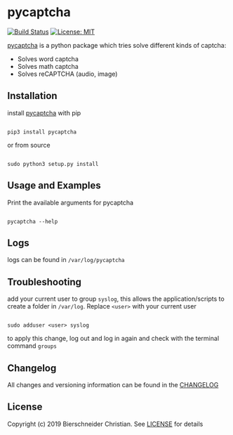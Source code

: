 # pycaptcha
[![Build Status](https://travis-ci.org/bierschi/credstuffer.png?branch=master)](https://travis-ci.org/bierschi/credstuffer) [![License: MIT](https://img.shields.io/badge/License-MIT-green.svg)](https://opensource.org/licenses/MIT)

[pycaptcha](https://github.com/bierschi/pycaptcha) is a python package which tries solve different kinds of captcha:

- Solves word captcha 
- Solves math captcha
- Solves reCAPTCHA (audio, image)


## Installation

install [pycaptcha](https://pypi.org/project/pycaptcha/) with pip
<pre><code>
pip3 install pycaptcha
</code></pre>

or from source
<pre><code>
sudo python3 setup.py install
</code></pre>


## Usage and Examples

Print the available arguments for pycaptcha
<pre><code>
pycaptcha --help
</code></pre>


## Logs

logs can be found in `/var/log/pycaptcha`

## Troubleshooting
add your current user to group `syslog`, this allows the application/scripts to create a folder in
`/var/log`. Replace `<user>` with your current user
<pre><code>
sudo adduser &lt;user&gt; syslog
</code></pre>
to apply this change, log out and log in again and check with the terminal command `groups`

## Changelog
All changes and versioning information can be found in the [CHANGELOG](https://github.com/bierschi/pycaptcha/blob/master/CHANGELOG.rst)

## License
Copyright (c) 2019 Bierschneider Christian. See [LICENSE](https://github.com/bierschi/pycaptcha/blob/master/LICENSE)
for details
